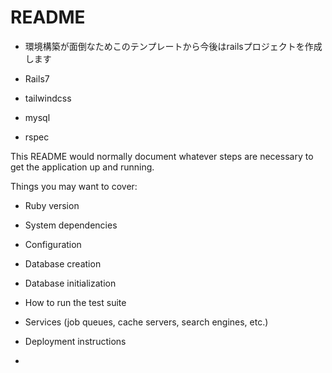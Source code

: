 # README

- 環境構築が面倒なためこのテンプレートから今後はrailsプロジェクトを作成します

- Rails7
- tailwindcss
- mysql
- rspec

This README would normally document whatever steps are necessary to get the
application up and running.

Things you may want to cover:

* Ruby version

* System dependencies

* Configuration

* Database creation

* Database initialization

* How to run the test suite

* Services (job queues, cache servers, search engines, etc.)

* Deployment instructions

* 